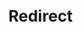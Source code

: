 ﻿---
layout: src/layouts/Redirect.astro
title: Redirect
redirect: https://octopus.com/docs/administration/data/octopus-database/changing-the-collation-of-the-octopus-database
pubDate:  2023-01-01
navSearch: false
navSitemap: false
navMenu: false
---
